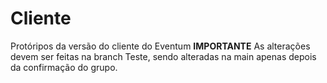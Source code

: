 # Cliente
Protóripos da versão do cliente do Eventum
**IMPORTANTE**
As alterações devem ser feitas na branch Teste, sendo alteradas na main apenas depois da confirmação do grupo.
